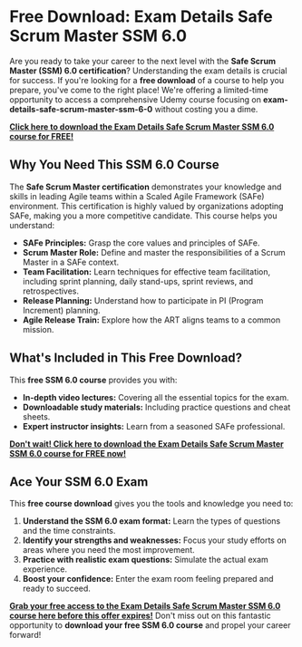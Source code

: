 # Free Download: Exam Details Safe Scrum Master SSM 6.0

Are you ready to take your career to the next level with the **Safe Scrum Master (SSM) 6.0 certification**? Understanding the exam details is crucial for success. If you're looking for a **free download** of a course to help you prepare, you've come to the right place! We're offering a limited-time opportunity to access a comprehensive Udemy course focusing on **exam-details-safe-scrum-master-ssm-6-0** without costing you a dime.

[**Click here to download the Exam Details Safe Scrum Master SSM 6.0 course for FREE!**](https://udemywork.com/exam-details-safe-scrum-master-ssm-6-0)

## Why You Need This SSM 6.0 Course

The **Safe Scrum Master certification** demonstrates your knowledge and skills in leading Agile teams within a Scaled Agile Framework (SAFe) environment. This certification is highly valued by organizations adopting SAFe, making you a more competitive candidate. This course helps you understand:

*   **SAFe Principles:** Grasp the core values and principles of SAFe.
*   **Scrum Master Role:** Define and master the responsibilities of a Scrum Master in a SAFe context.
*   **Team Facilitation:** Learn techniques for effective team facilitation, including sprint planning, daily stand-ups, sprint reviews, and retrospectives.
*   **Release Planning:** Understand how to participate in PI (Program Increment) planning.
*   **Agile Release Train:** Explore how the ART aligns teams to a common mission.

## What's Included in This Free Download?

This **free SSM 6.0 course** provides you with:

*   **In-depth video lectures:** Covering all the essential topics for the exam.
*   **Downloadable study materials:** Including practice questions and cheat sheets.
*   **Expert instructor insights:** Learn from a seasoned SAFe professional.

[**Don't wait! Click here to download the Exam Details Safe Scrum Master SSM 6.0 course for FREE now!**](https://udemywork.com/exam-details-safe-scrum-master-ssm-6-0)

## Ace Your SSM 6.0 Exam

This **free course download** gives you the tools and knowledge you need to:

1.  **Understand the SSM 6.0 exam format:** Learn the types of questions and the time constraints.
2.  **Identify your strengths and weaknesses:** Focus your study efforts on areas where you need the most improvement.
3.  **Practice with realistic exam questions:** Simulate the actual exam experience.
4.  **Boost your confidence:** Enter the exam room feeling prepared and ready to succeed.

[**Grab your free access to the Exam Details Safe Scrum Master SSM 6.0 course here before this offer expires!**](https://udemywork.com/exam-details-safe-scrum-master-ssm-6-0) Don't miss out on this fantastic opportunity to **download your free SSM 6.0 course** and propel your career forward!
